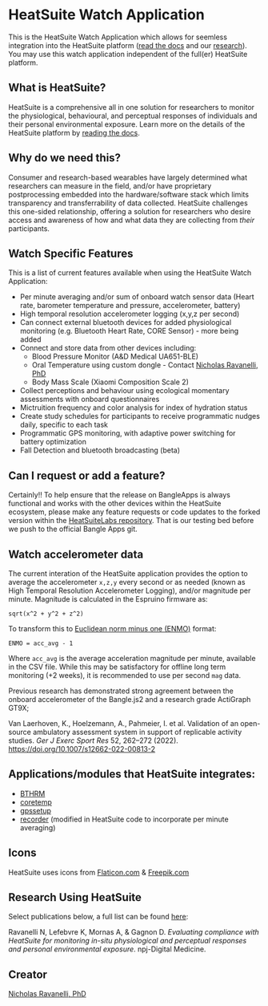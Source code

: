 # HeatSuite Watch Application

This is the HeatSuite Watch Application which allows for seemless integration into the HeatSuite platform ([read the docs](https://heatsuitelabs.github.io/HeatSuiteDocs/) and our [research](#research-using-heatsuite)). You may use this watch application independent of the full(er) HeatSuite platform.  

## What is HeatSuite?

HeatSuite is a comprehensive all in one solution for researchers to monitor the physiological, behavioural, and perceptual responses of individuals and their personal environmental exposure. Learn more on the details of the HeatSuite platform by [reading the docs](https://heatsuitelabs.github.io/HeatSuiteDocs/).

## Why do we need this?

Consumer and research-based wearables have largely determined what researchers can measure in the field, and/or have proprietary postprocessing embedded into the hardware/software stack which limits transparency and transferrability of data collected. HeatSuite challenges this one-sided relationship, offering a solution for researchers who desire access and awareness of how and what data they are collecting from *their* participants.

## Watch Specific Features

This is a list of current features available when using the HeatSuite Watch Application:

+ Per minute averaging and/or sum of onboard watch sensor data (Heart rate, barometer temperature and pressure, accelerometer, battery)
+ High temporal resolution accelerometer logging (x,y,z per second)
+ Can connect external bluetooth devices for added physiological monitoring (e.g. Bluetooth Heart Rate, CORE Sensor) - more being added
+ Connect and store data from other devices including:
    + Blood Pressure Monitor (A&D Medical UA651-BLE)
    + Oral Temperature using custom dongle - Contact [Nicholas Ravanelli, PhD](emailto:nick.ravanelli@gmail.com)
    + Body Mass Scale (Xiaomi Composition Scale 2)
+ Collect perceptions and behaviour using ecological momentary assessments with onboard questionnaires
+ Mictruition frequency and color analysis for index of hydration status
+ Create study schedules for participants to receive programmatic nudges daily, specific to each task
+ Programmatic GPS monitoring, with adaptive power switching for battery optimization
+ Fall Detection and bluetooth broadcasting (beta)

## Can I request or add a feature? 

Certainly!! To help ensure that the release on BangleApps is always functional and works with the other devices within the HeatSuite ecosystem, please make any feature requests or code updates to the forked version within the [HeatSuiteLabs repository](https://github.com/HeatSuiteLabs/BangleApps). That is our testing bed before we push to the official Bangle Apps git.

## Watch accelerometer data

The current interation of the HeatSuite application provides the option to average the accelerometer `x,z,y` every second or as needed (known as High Temporal Resolution Accelerometer Logging), and/or magnitude per minute. Magnitude is calculated in the Espruino firmware as:

``` 
sqrt(x^2 + y^2 + z^2)
```

To transform this to [Euclidean norm minus one (ENMO)](https://journals.plos.org/plosone/article?id=10.1371/journal.pone.0061691) format:

```
ENMO = acc_avg - 1
```
Where `acc_avg` is the average acceleration magnitude per minute, available in the CSV file. While this may be satisfactory for offline long term monitoring (+2 weeks), it is recommended to use per second `mag` data. 

Previous research has demonstrated strong agreement between the onboard accelerometer of the Bangle.js2 and a research grade ActiGraph GT9X;

Van Laerhoven, K., Hoelzemann, A., Pahmeier, I. et al. Validation of an open-source ambulatory assessment system in support of replicable activity studies. *Ger J Exerc Sport Res* 52, 262–272 (2022). https://doi.org/10.1007/s12662-022-00813-2

## Applications/modules that HeatSuite integrates:

* [BTHRM](https://banglejs.com/apps/#bthrm)
* [coretemp](https://banglejs.com/apps/#coretemp)
* [gpssetup](https://banglejs.com/apps/#gpssetup)
* [recorder](https://banglejs.com/apps/#recorder) (modified in HeatSuite code to incorporate per minute averaging)

## Icons

HeatSuite uses icons from [Flaticon.com](https://www.flaticon.com) & [Freepik.com](https://www.freepik.com)

## Research Using HeatSuite

Select publications below, a full list can be found [here]():

Ravanelli N, Lefebvre K, Mornas A, & Gagnon D. *Evaluating compliance with HeatSuite for monitoring in-situ physiological and perceptual responses and personal environmental exposure*. npj-Digital Medicine.

## Creator

[Nicholas Ravanelli, PhD](https://github.com/nravaneli)
